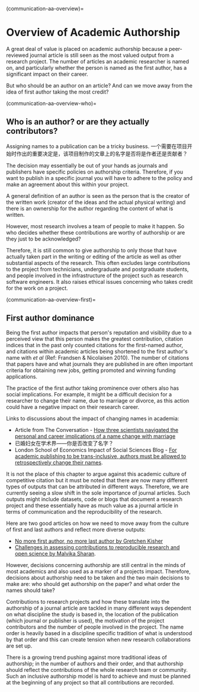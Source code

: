 (communication-aa-overview)=
# Overview of Academic Authorship

A great deal of value is placed on academic authorship because a peer-reviewed journal article is still seen as the most valued output from a research project. The number of articles an academic researcher is named on, and particularly whether the person is named as the first author, has a significant impact on their career.

But who should be an author on an article? And can we move away from the idea of first author taking the most credit?

(communication-aa-overview-who)=
## Who is an author? or are they actually contributors?

Assigning names to a publication can be a tricky business. 一个需要在项目开始时作出的重要决定是，该项目制作的文章上的名字是否将是作者还是贡献者？

The decision may essentially be out of your hands as journals and publishers have specific policies on authorship criteria. Therefore, if you want to publish in a specific journal you will have to adhere to the policy and make an agreement about this within your project.

A general definition of an author is seen as the person that is the creator of the written work (creator of the ideas and the actual physical writing) and there is an ownership for the author regarding the content of what is written.

However, most research involves a team of people to make it happen. So who decides whether these contributions are worthy of authorship or are they just to be acknowledged?

Therefore, it is still common to give authorship to only those that have actually taken part in the writing or editing of the article as well as other substantial aspects of the research. This often excludes large contributions to the project from technicians, undergraduate and postgraduate students, and people involved in the infrastructure of the project such as research software engineers. It also raises ethical issues concerning who takes credit for the work on a project.

(communication-aa-overview-first)=
## First author dominance

Being the first author impacts that person's reputation and visibility due to a perceived view that this person makes the greatest contribution, citation indices that in the past only counted citations for the first-named author, and citations within academic articles being shortened to the first author's name with *et al* (Ref: Frandsen & Nicolaisen 2010). The number of citations that papers have and what journals they are published in are often important criteria for obtaining new jobs, getting promoted and winning funding applications.

The practice of the first author taking prominence over others also has social implications. For example, it might be a difficult decision for a researcher to change their name, due to marriage or divorce, as this action could have a negative impact on their research career.

Links to discussions about the impact of changing names in academia:
* Article from The Conversation - [How three scientists navigated the personal and career implications of a name change with marriage](https://theconversation.com/how-three-scientists-navigated-the-personal-and-career-implications-of-a-name-change-with-marriage-114918)
* 已婚妇女在学术界——你是否改变了名字？
* London School of Economics Impact of Social Sciences Blog - [For academic publishing to be trans-inclusive, authors must be allowed to retrospectively change their names](https://blogs.lse.ac.uk/impactofsocialsciences/2020/09/30/for-academic-publishing-to-be-trans-inclusive-authors-must-be-allowed-to-retroactively-change-their-names/).

It is not the place of this chapter to argue against this academic culture of competitive citation but it must be noted that there are now many different types of outputs that can be attributed in different ways. Therefore, we are currently seeing a slow shift in the sole importance of journal articles. Such outputs might include datasets, code or blogs that document a research project and these essentially have as much value as a journal article in terms of communication and the reproducibility of the research.

Here are two good articles on how we need to move away from the culture of first and last authors and reflect more diverse outputs:
* [No more first author, no more last author by Gretchen Kisher](https://www.nature.com/articles/d41586-018-06779-2)
* [Challenges in assessing contributions to reproducible research and open science by Malvika Sharan](https://malvikasharan.github.io/blogs/dora-panel-open-science/).

However, decisions concerning authorship are still central in the minds of most academics and also used as a marker of a projects impact. Therefore, decisions about authorship need to be taken and the two main decisions to make are: who should get authorship on the paper? and what order the names should take?

Contributions to research projects and how these translate into the authorship of a journal article are tackled in many different ways dependent on what discipline the study is based in, the location of the publication (which journal or publisher is used), the motivation of the project contributors and the number of people involved in the project. The name order is heavily based in a discipline specific tradition of what is understood by that order and this can create tension when new research collaborations are set up.

There is a growing trend pushing against more traditional ideas of authorship; in the number of authors and their order, and that authorship should reflect the contributions of the whole research team or community. Such an inclusive authorship model is hard to achieve and must be planned at the beginning of any project so that all contributions are recorded.
